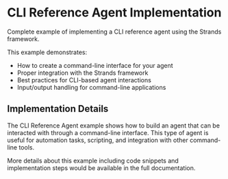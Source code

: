 # CLI Reference Agent Implementation

Complete example of implementing a CLI reference agent using the Strands framework.

This example demonstrates:
- How to create a command-line interface for your agent
- Proper integration with the Strands framework
- Best practices for CLI-based agent interactions
- Input/output handling for command-line applications

## Implementation Details

The CLI Reference Agent example shows how to build an agent that can be interacted with through a command-line interface. This type of agent is useful for automation tasks, scripting, and integration with other command-line tools.

More details about this example including code snippets and implementation steps would be available in the full documentation.